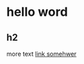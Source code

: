 # hello word
## h2
more text
<my-comp></my-comp>
<la-ayout></la-ayout>
<my-test></my-test>
[link somehwer](https://vuepress.vuejs.org/zh/guide/getting-started.html)